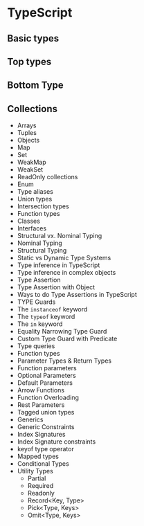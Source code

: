 # TypeScript

## Basic types

## Top types

## Bottom Type

## Collections

- Arrays
- Tuples
- Objects
- Map
- Set
- WeakMap
- WeakSet
- ReadOnly collections
- Enum
- Type aliases
- Union types
- Intersection types
- Function types
- Classes
- Interfaces
- Structural vx. Nominal Typing
- Nominal Typing
- Structural Typing
- Static vs Dynamic Type Systems
- Type inference in TypeScript
- Type inference in complex objects
- Type Assertion
- Type Assertion with Object
- Ways to do Type Assertions in TypeScript
- TYPE Guards
- The `instanceof` keyword
- The `typeof` keyword
- The `in` keyword
- Equality Narrowing Type Guard
- Custom Type Guard with Predicate
- Type queries
- Function types
- Parameter Types & Return Types
- Function parameters
- Optional Parameters
- Default Parameters
- Arrow Functions
- Function Overloading
- Rest Parameters
- Tagged union types
- Generics
- Generic Constraints
- Index Signatures
- Index Signature constraints
- keyof type operator
- Mapped types
- Conditional Types
- Utility Types
    - Partial<Type>
    - Required<Type>
    - Readonly<Type>
    - Record<Key, Type>
    - Pick<Type, Keys>
    - Omit<Type, Keys>